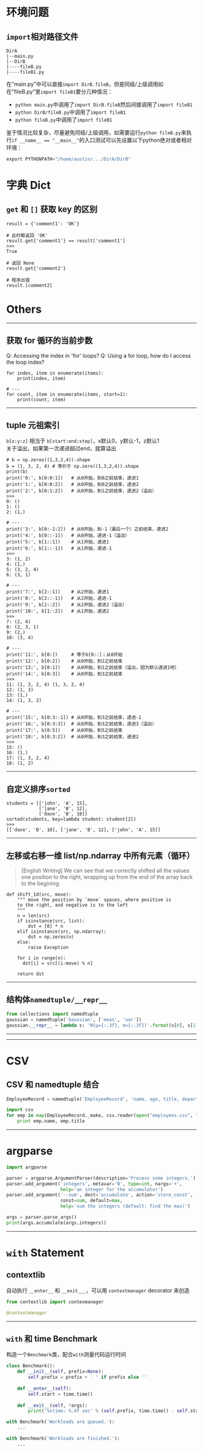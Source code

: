 # 环境问题

## `import`相对路径文件

```
DirA
|--main.py
|--DirB
|----fileB.py
|----fileB1.py
```

在"main.py"中可以直接`import DirB.fileB`，但是同级/上级调用如在"fileB.py"里`import fileB1`要分几种情况：

- `python main.py`中调用了`import DirB.fileB`然后间接调用了`import fileB1`
- `python DirB/fileB.py`中调用了`import fileB1`
- `python fileB.py`中调用了`import fileB1`

鉴于情况比较复杂，尽量避免同级/上级调用，如需要运行`python fileB.py`来执行`if __name__ == "__main__"`的入口测试可以先设置以下python绝对或者相对环境：

```python
export PYTHONPATH="/home/austin/.../DirA/DirB"
```



# 字典 Dict

## `get` 和 `[]` 获取 key 的区别

```
result = {'comment1': 'OK'}

# 此时都返回 'OK'
result.get{'comment1'} == result['comment1']
>>>
True

# 返回 None
result.get{'comment2'}

# 程序出错
result.[comment2]
```



# Others

---
## 获取 for 循环的当前步数 
Q: Accessing the index in 'for' loops? 
Q: Using a for loop, how do I access the loop index?

```
for index, item in enumerate(items):
    print(index, item)

# ---
for count, item in enumerate(items, start=1):
    print(count, item)
```

---
## tuple 元祖索引
`b[x:y:z]` 相当于 `b[start:end:step]`，x默认0，y默认-1，z默认1  
关于溢出，如果第一次递进超过end，就算溢出

```
# b = np.zeros((1,3,2,4)).shape
b = (1, 3, 2, 4) # 等价于 np.zero((1,3,2,4)).shape
print(b)
print('0:', b[0:0:1])   # 从0开始，到0之前结束，递进1
print('1:', b[0:0:2])   # 从0开始，到0之前结束，递进2
print('2:', b[0:1:2])   # 从0开始，到1之前结束，递进2（溢出）
>>>
0: ()
1: ()
2: (1,)

# ---
print('3:', b[0:-1:2])  # 从0开始，到-1（最后一个）之前结束，递进2
print('4:', b[0::-1])   # 从0开始，递进-1（溢出）
print('5:', b[1::1])    # 从1开始，递进1
print('6:', b[1::-1])   # 从1开始，递进-1
>>>
3: (1, 2)
4: (1,)
5: (3, 2, 4)
6: (3, 1)

# ---
print('7:', b[2::1])    # 从2开始，递进1
print('8:', b[2::-1])   # 从2开始，递进-1
print('9:', b[2::2])    # 从2开始，递进2（溢出）
print('10:', b[1::2])   # 从1开始，递进2
>>>
7: (2, 4)
8: (2, 3, 1)
9: (2,)
10: (3, 4)
    
# ---
print('11:', b[0:])     # 等于b[0::]；从0开始
print('12:', b[0:2])    # 从0开始，到2之前结束
print('13:', b[0:1])    # 从0开始，到1之前结束（溢出，因为默认递进1吧）
print('14:', b[0:3])    # 从0开始，到3之前结束
>>>
11: (1, 3, 2, 4) (1, 3, 2, 4)
12: (1, 3)
13: (1,)
14: (1, 3, 2)

# ---
print('15:', b[0:3:-1]) # 从0开始，到3之前结束，递进-1
print('16:', b[0:3:3])  # 从0开始，到3之前结束，递进3（溢出）
print('17:', b[0:5])    # 从0开始，到5之前结束
print('18:', b[0:3:2])  # 从0开始，到3之前结束，递进2
>>>
15: ()
16: (1,)
17: (1, 3, 2, 4)
18: (1, 2)
```

---
## 自定义排序`sorted`
```
students = [['john', 'A', 15],
            ['jane', 'B', 12],
            ['dave', 'B', 10]]
sorted(students, key=lambda student: student[2]) 
>>>
[['dave', 'B', 10], ['jane', 'B', 12], ['john', 'A', 15]]
```

---
## 左移或右移一维 list/np.ndarray 中所有元素（循环）

> [English Writing] We can see that we correctly shifted all the values one position to the right,
wrapping up from the end of the array back to the begining.

```
def shift_1d(src, move):
    """ move the position by `move` spaces, where positive is 
    to the right, and negative is to the left
    """
    n = len(src)
    if isinstance(src, list):
        dst = [0] * n
    elif isinstance(src, np.ndarray):
        dst = np.zeros(n)
    else:
        raise Exception

    for i in range(n):
      dst[i] = src[(i-move) % n]
    
    return dst
```

---
## 结构体`namedtuple/__repr__`
```python
from collections import namedtuple
gaussian = namedtuple('Gaussian', ['mean', 'var'])
gaussian.__repr__ = lambda s: 'Ν(μ={:.3f}, σ={:.3f})'.format(s[0], s[1])
```

---

----

# CSV

## CSV 和 namedtuple 结合
```python
EmployeeRecord = namedtuple('EmployeeRecord', 'name, age, title, department, paygrade')

import csv
for emp in map(EmployeeRecord._make, csv.reader(open("employees.csv", "rb"))):
    print emp.name, emp.title
```

---
# argparse 

```python
import argparse

parser = argparse.ArgumentParser(description='Process some integers.')
parser.add_argument('integers', metavar='N', type=int, nargs='+',
                    help='an integer for the accumulator')
parser.add_argument('--sum', dest='accumulate', action='store_const',
                    const=sum, default=max,
                    help='sum the integers (default: find the max)')

args = parser.parse_args()
print(args.accumulate(args.integers))
```

---
# `with` Statement
## contextlib
自动执行 `__enter__` 和 `__exit___`，可以用 `contextmanager` decorator 来创造

```python
from contextlib import contexmanager

@contextmanager
```

---
## `with` 和 time Benchmark

构造一个`Benchmark`类，配合`with`测量代码运行时间

```python
class Benchmark():
    def __init__(self, prefix=None):
        self.prefix = prefix + ' ' if prefix else ''
    
    def __enter__(self):
        self.start = time.time()
        
    def __exit__(self, *args):
        print('%stime: %.4f sec' % (self.prefix, time.time() - self.start))
```

```python
with Benchmark('Workloads are queued.'):
	...

with Benchmark('Workloads are finished.'):
    ...
```